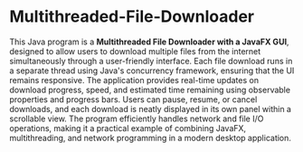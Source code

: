 # Multithreaded-File-Downloader
This Java program is a **Multithreaded File Downloader with a JavaFX GUI**, designed to allow users to download multiple files from the internet simultaneously through a user-friendly interface. Each file download runs in a separate thread using Java's concurrency framework, ensuring that the UI remains responsive. The application provides real-time updates on download progress, speed, and estimated time remaining using observable properties and progress bars. Users can pause, resume, or cancel downloads, and each download is neatly displayed in its own panel within a scrollable view. The program efficiently handles network and file I/O operations, making it a practical example of combining JavaFX, multithreading, and network programming in a modern desktop application.
